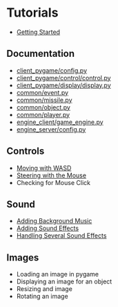 # Tutorials

*	[Getting Started](other/getting_started.md)

## Documentation

*	[client_pygame/config.py](other/client_pygame/config.md)
*	[client_pygame/control/control.py](other/client_pygame/control.md)
*	[client_pygame/display/display.py](other/client_pygame/display.md)
*	[common/event.py](other/common/event.md)
*	[common/missile.py](other/common/missile.md)
*	[common/object.py](other/common/object.md)
*	[common/player.py](other/common/player.md)
*	[engine_client/game_engine.py](other/engine_client/game_engine.md)
*	[engine_server/config.py](other/engine_server/config.md)


## Controls

*	[Moving with WASD](controls/moving_with_wasd.md)
* 	[Steering with the Mouse](controls/mouse_steering.md)
*	Checking for Mouse Click


## Sound

*	[Adding Background Music](display/sounds/adding_background_music.md)
*	[Adding Sound Effects](display/sounds/adding_sound_effects.md)
*	[Handling Several Sound Effects](display/sounds/handling_several_sounds.md)


## Images

*	Loading an image in pygame
*	Displaying an image for an object
*	Resizing and image
*	Rotating an image

